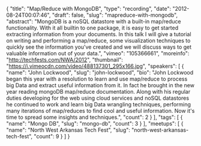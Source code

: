 {
  "title": "Map/Reduce with MongoDB",
  "type": "recording",
  "date": "2012-08-24T00:07:46",
  "draft": false,
  "slug": "mapreduce-with-mongodb",
  "abstract": "MongoDB is a noSQL datastore with a built-in map/reduce functionality. With it all builtin to one package, it is easy to get started extracting information from your documents. In this talk I will give a tutorial on writing and performing a map/reduce, some visualization techniques to quickly see the information you've created and we will discuss ways to get valuable information out of your data.",
  "vimeo": "105366661",
  "moreinfo": "http://techfests.com/NWA/2012",
  "thumbnail": "https://i.vimeocdn.com/video/488137301_295x166.jpg",
  "speakers": [
    {
      "name": "John Lockwood",
      "slug": "john-lockwood",
      "bio": "John Lockwood began this year with a resolution to learn and use map/reduce to process big Data and extract useful information from it. In fact he brought in the new year reading mongoDB map/reduce documentation. Along with his regular duties developing for the web using cloud services and noSQL datastores he continued to work and learn big Data wrangling techniques, performing many iterations of map/reduces to find cool and useful information. Now it's time to spread some insights and techniques.",
      "count": 2
    }
  ],
  "tags": [
    {
      "name": "Mongo DB",
      "slug": "mongo-db",
      "count": 3
    }
  ],
  "meetups": [
    {
      "name": "North West Arkansas Tech Fest",
      "slug": "north-west-arkansas-tech-fest",
      "count": 9
    }
  ]
}